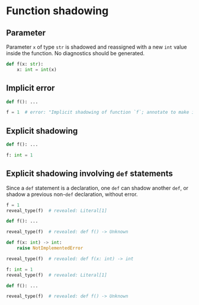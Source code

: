 # Function shadowing

## Parameter

Parameter `x` of type `str` is shadowed and reassigned with a new `int` value inside the function.
No diagnostics should be generated.

```py
def f(x: str):
    x: int = int(x)
```

## Implicit error

```py
def f(): ...

f = 1  # error: "Implicit shadowing of function `f`; annotate to make it explicit if this is intentional"
```

## Explicit shadowing

```py
def f(): ...

f: int = 1
```

## Explicit shadowing involving `def` statements

Since a `def` statement is a declaration, one `def` can shadow another `def`, or shadow a previous
non-`def` declaration, without error.

```py
f = 1
reveal_type(f)  # revealed: Literal[1]

def f(): ...

reveal_type(f)  # revealed: def f() -> Unknown

def f(x: int) -> int:
    raise NotImplementedError

reveal_type(f)  # revealed: def f(x: int) -> int

f: int = 1
reveal_type(f)  # revealed: Literal[1]

def f(): ...

reveal_type(f)  # revealed: def f() -> Unknown
```
